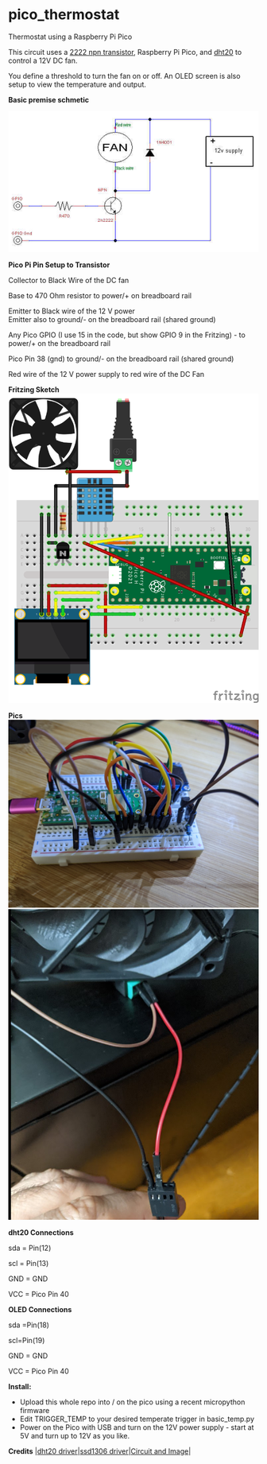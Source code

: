 # pico_thermostat
Thermostat using a Raspberry Pi Pico

This circuit uses a [2222 npn transistor](https://www.adafruit.com/product/756), Raspberry Pi Pico, and [dht20](https://www.adafruit.com/product/5183) to control a 12V DC fan.  

You define a threshold to turn the fan on or off. An OLED screen is also setup to view the temperature and output.  


**Basic premise schmetic**

![Basic Circuit using a transistor](images/tc.jpg)


**Pico Pi Pin Setup to Transistor**

Collector to  Black Wire of the DC fan 
 
Base      to  470 Ohm resistor to power/+ on  breadboard rail 
 
Emitter   to  Black wire of the 12 V power  
Emitter   also to ground/- on the breadboard rail  (shared ground)

Any Pico GPIO (I use 15 in the code, but show GPIO 9 in the Fritzing) -  to power/+ on the  breadboard rail  

Pico Pin 38 (gnd) to ground/- on the breadboard rail (shared ground)  

Red wire of the 12 V power supply  to red  wire of the DC Fan  


**Fritzing Sketch**
![BreadBoard](images/bread_board_bb.png)

**Pics**
![Pico All Connected](images/pico.jpg)
![Fan and Power](images/fan.png)

**dht20 Connections**

sda = Pin(12)  

scl = Pin(13)  

GND = GND  

VCC = Pico Pin 40  


**OLED Connections**

sda =Pin(18)  

scl=Pin(19)  

GND = GND  

VCC = Pico Pin 40  


**Install:**
- Upload this whole repo into / on the pico using a recent micropython firmware
- Edit TRIGGER_TEMP to your desired temperate trigger in basic_temp.py 
- Power on the Pico with USB and turn on the 12V power supply - start at 5V and turn up to 12V as you like.

**Credits**
|[dht20 driver](https://github.com/flrrth/pico-dht20)|[ssd1306  driver](https://github.com/stlehmann/micropython-ssd1306/blob/master/ssd1306.py)|[Circuit and Image](https://forums.raspberrypi.com/viewtopic.php?t=219897&sid=7d5c8cef37829fa4a5cbb0610ec2d0c3)|

